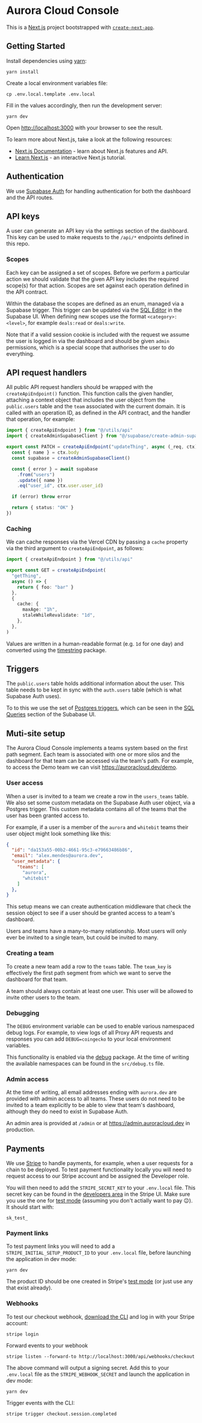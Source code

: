 # Aurora Cloud Console

This is a [Next.js](https://nextjs.org/) project bootstrapped with [`create-next-app`](https://github.com/vercel/next.js/tree/canary/packages/create-next-app).

## Getting Started

Install dependencies using [yarn](https://classic.yarnpkg.com/):

```text
yarn install
```

Create a local environment variables file:

```text
cp .env.local.template .env.local
```

Fill in the values accordingly, then run the development server:

```text
yarn dev
```

Open [http://localhost:3000](http://localhost:3000) with your browser to see the result.

To learn more about Next.js, take a look at the following resources:

- [Next.js Documentation](https://nextjs.org/docs) - learn about Next.js features and API.
- [Learn Next.js](https://nextjs.org/learn) - an interactive Next.js tutorial.

## Authentication

We use [Supabase Auth](https://supabase.com/docs/guides/auth) for handling
authentication for both the dashboard and the API routes.

## API keys

A user can generate an API key via the settings section of the dashboard. This
key can be used to make requests to the `/api/*` endpoints defined in this repo.

### Scopes

Each key can be assigned a set of scopes. Before we perform a particular action
we should validate that the given API key includes the required scope(s) for that
action. Scopes are set against each operation defined in the API contract.

Within the database the scopes are defined as an enum, managed via a Supabase
trigger. This trigger can be updated via the
[SQL Editor](https://supabase.com/dashboard/project/xqharbhfobwuhpcdsapg/sql) in
the Supabase UI. When defining new scopes use the format `<category>:<level>`,
for example `deals:read` or `deals:write`.

Note that if a valid session cookie is included with the request we assume the
user is logged in via the dashboard and should be given `admin` permissions,
which is a special scope that authorises the user to do everything.

## API request handlers

All public API request handlers should be wrapped with the `createApiEndpoint()`
function. This function calls the given handler, attaching a context object that
includes the user object from the `public.users` table and the `team` associated
with the current domain. It is called with an operation ID, as defined in the API
contract, and the handler that operation, for example:

```ts
import { createApiEndpoint } from "@/utils/api"
import { createAdminSupabaseClient } from "@/supabase/create-admin-supabase-client"

export const PATCH = createApiEndpoint("updateThing", async (_req, ctx) => {
  const { name } = ctx.body
  const supabase = createAdminSupabaseClient()

  const { error } = await supabase
    .from("users")
    .update({ name })
    .eq("user_id", ctx.user.user_id)

  if (error) throw error

  return { status: "OK" }
})
```

### Caching

We can cache responses via the Vercel CDN by passing a `cache` property via the
third argument to `createApiEndpoint`, as follows:

```ts
import { createApiEndpoint } from "@/utils/api"

export const GET = createApiEndpoint(
  "getThing",
  async () => {
    return { foo: "bar" }
  },
  {
    cache: {
      maxAge: "1h",
      staleWhileRevalidate: "1d",
    },
  },
)
```

Values are written in a human-readable format (e.g. `1d` for one day) and
converted using the [timestring](https://www.npmjs.com/package/timestring)
package.

## Triggers

The `public.users` table holds additional information about the user. This table
needs to be kept in sync with the `auth.users` table
(which is what Supabase Auth uses).

To to this we use the set of
[Postgres triggers](https://supabase.com/docs/guides/database/postgres/triggers),
which can be seen in the [SQL Queries](https://supabase.com/dashboard/project/xqharbhfobwuhpcdsapg/sql)
section of the Subabase UI.

## Muti-site setup

The Aurora Cloud Console implements a teams system based on the first path
segment. Each team is associated with one or more silos and the dashboard for
that team can be accessed via the team's path. For example, to access the
Demo team we can visit <https://auroracloud.dev/demo>.

### User access

When a user is invited to a team we create a row in the `users_teams` table.
We also set some custom metadata on the Supabase Auth user object, via
a Postgres trigger. This custom metadata contains all of the teams that the user
has been granted access to.

For example, if a user is a member of the `aurora` and `whitebit` teams their
user object might look something like this:

```json
{
  "id": "da153a55-00b2-4661-95c3-e79663486b86",
  "email": "alex.mendes@aurora.dev",
  "user_metadata": {
    "teams": [
      "aurora",
      "whitebit"
    ]
  },
}
```

This setup means we can create authentication middleware that check the session
object to see if a user should be granted access to a team's dashboard.

Users and teams have a many-to-many relationship. Most users will only ever be
invited to a single team, but could be invited to many.

### Creating a team

To create a new team add a row to the `teams` table. The `team_key` is
effectively the first path segment from which we want to serve the dashboard for
that team.

A team should always contain at least one user. This user will be allowed to
invite other users to the team.

### Debugging

The `DEBUG` environment variable can be used to enable various namespaced debug
logs. For example, to view logs of all Proxy API requests and responses you can
add `DEBUG=coingecko` to your local environment variables.

This functionality is enabled via the [debug](https://www.npmjs.com/package/debug)
package. At the time of writing the available namespaces can be found in the
`src/debug.ts` file.

### Admin access

At the time of writing, all email addresses ending with `aurora.dev` are
provided with admin access to all teams. These users do not need to be invited
to a team explicitly to be able to view that team's dashboard, although they
do need to exist in Supabase Auth.

An admin area is provided at `/admin` or at <https://admin.auroracloud.dev>
in production.

## Payments

We use [Stripe](https://stripe.com/) to handle payments, for example, when a
user requests for a chain to be deployed. To test payment functionality locally
you will need to request access to our Stripe account and be assigned the
Developer role.

You will then need to add the `STRIPE_SECRET_KEY` to your `.env.local` file.
This secret key can be found in the [developers area](https://dashboard.stripe.com/test/apikeys)
in the Stripe UI. Make sure you use the one for [test mode](https://docs.stripe.com/test-mode?locale=en-GB)
(assuming you don't actially want to pay 😉). It should start with:

```text
sk_test_
```

### Payment links

To test payment links you will need to add a `STRIPE_INITIAL_SETUP_PRODUCT_ID`
to your `.env.local` file, before launching the application in dev mode:

```text
yarn dev
```

The product ID should be one created in Stripe's
[test mode](https://docs.stripe.com/test-mode?locale=en-GB) (or just use any
that exist already).

### Webhooks

To test our checkout webhook, [download the CLI](https://docs.stripe.com/stripe-cli)
and log in with your Stripe account:

```text
stripe login
```

Forward events to your webhook

```text
stripe listen --forward-to http://localhost:3000/api/webhooks/checkout
```

The above command will output a signing secret. Add this to your `.env.local`
file as the `STRIPE_WEBHOOK_SECRET` and launch the application in dev mode:

```text
yarn dev
```

Trigger events with the CLI:

```text
stripe trigger checkout.session.completed
```
